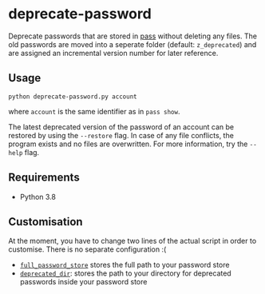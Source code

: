 # deprecate-password

Deprecate passwords that are stored in [pass](https://www.passwordstore.org/) without deleting any files.
The old passwords are moved into a seperate folder (default: `z_deprecated`) and are assigned an incremental version number for later reference.

## Usage
```
python deprecate-password.py account
```
where `account` is the same identifier as in `pass show`.

The latest deprecated version of the password of an account can be restored by using the `--restore` flag.  In case of any file conflicts, the program exists and no files are overwritten.  For more information, try the `--help` flag.

## Requirements

- Python 3.8

## Customisation

At the moment, you have to change two lines of the actual script in order to customise.  There is no separate configuration :(

- [`full_password_store`](https://github.com/chlewe/deprecate-password/blob/6e443342216345756a83acef15b923b06ad0b099/deprecate_password.py#L11) stores the full path to your password store
- [`deprecated_dir`](https://github.com/chlewe/deprecate-password/blob/6e443342216345756a83acef15b923b06ad0b099/deprecate_password.py#L13): stores the path to your directory for deprecated passwords inside your password store
